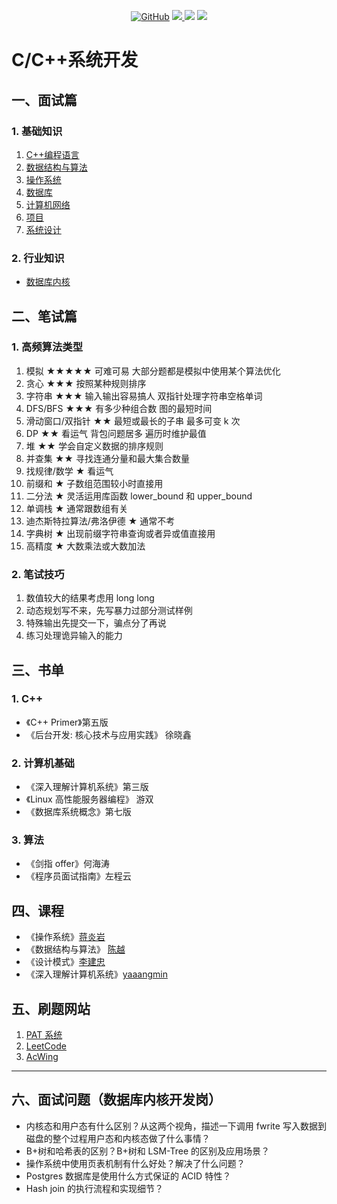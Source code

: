 <p align='center'>
<a href="https://github.com/syaojun/cppinterview" target="_blank"><img alt="GitHub" src="https://img.shields.io/github/stars/syaojun/cppinterview?label=Stars&style=flat-square&logo=GitHub"></a>
<a href="https://mp.weixin.qq.com/s/YeyAgD52zCadtrdXLxrT9A" target="_blank"><img src="https://img.shields.io/badge/%E5%85%AC%E4%BC%97%E5%8F%B7-@%E6%88%91%E4%B8%8D%E6%98%AF%E5%8C%A0%E4%BA%BA-000000.svg?style=flat-square&logo=WeChat">
<a href="https://www.zhihu.com/people/wan-yi-er-89" target="_blank"><img src="https://img.shields.io/badge/%E7%9F%A5%E4%B9%8E-@姚军-000000.svg?style=flat-square&logo=Zhihu"></a>
<a href="https://space.bilibili.com/30639161?spm_id_from=333.1007.0.0" target="_blank"><img src="https://img.shields.io/badge/dynamic/json?color=fb7299&label=%E5%93%94%E5%93%A9%E5%93%94%E5%93%A9&query=%24.data.follower&suffix=%E4%B8%AA%E7%B2%89%E4%B8%9D&url=https%3A%2F%2Fapi.bilibili.com%2Fx%2Frelation%2Fstat%3Fvmid%3D30639161"></a>

</p>

# C/C++系统开发

## 一、面试篇

### 1. 基础知识

1. [C++编程语言](./C++/CPPBasic.md)
2. [数据结构与算法](./DS)
3. [操作系统](./Basic/操作系统.md)
4. [数据库](./Basic/数据库原理.md)
5. [计算机网络](./Basic/计算机网络.md)
6. [项目](https://github.com/SYaoJun/cpp_in_action)
7. [系统设计](./Basic/系统设计.md)

### 2. 行业知识

-   [数据库内核](./Basic/db_kernal.md)

## 二、笔试篇

### 1. 高频算法类型

1.  模拟 ★★★★★ 可难可易 大部分题都是模拟中使用某个算法优化
2.  贪心 ★★★ 按照某种规则排序
3.  字符串 ★★★ 输入输出容易搞人 双指针处理字符串空格单词
4.  DFS/BFS ★★★ 有多少种组合数 图的最短时间
5.  滑动窗口/双指针 ★★ 最短或最长的子串 最多可变 k 次
6.  DP ★★ 看运气 背包问题居多 遍历时维护最值
7.  堆 ★★ 学会自定义数据的排序规则
8.  并查集 ★★ 寻找连通分量和最大集合数量
9.  找规律/数学 ★ 看运气
10. 前缀和 ★ 子数组范围较小时直接用
11. 二分法 ★ 灵活运用库函数 lower_bound 和 upper_bound
12. 单调栈 ★ 通常跟数组有关
13. 迪杰斯特拉算法/弗洛伊德 ★ 通常不考
14. 字典树 ★ 出现前缀字符串查询或者异或值直接用
15. 高精度 ★ 大数乘法或大数加法

### 2. 笔试技巧

1. 数值较大的结果考虑用 long long
2. 动态规划写不来，先写暴力过部分测试样例
3. 特殊输出先提交一下，骗点分了再说
4. 练习处理诡异输入的能力

## 三、书单

### 1. C++

-   《C++ Primer》第五版
-   《后台开发: 核心技术与应用实践》 徐晓鑫

### 2. 计算机基础

-   《深入理解计算机系统》第三版
-   《Linux 高性能服务器编程》 游双
-   《数据库系统概念》第七版

### 3. 算法

-   《剑指 offer》何海涛
-   《程序员面试指南》左程云

## 四、课程

-   《操作系统》[蒋炎岩](https://www.bilibili.com/video/BV1N741177F5)
-   《数据结构与算法》 [陈越](https://www.bilibili.com/video/BV1H4411N7oD/?spm_id_from=333.337.search-card.all.click&vd_source=e9f1ced96b267a4bc02ec41ca31d850a)
-   《设计模式》[李建忠](https://www.bilibili.com/video/BV1Eb4y1m7Uj?from=search&seid=8468035381340447890)
-   《深入理解计算机系统》[yaaangmin](https://space.bilibili.com/4564101)

## 五、刷题网站

1. [PAT 系统](https://pintia.cn/problem-sets/15/problems/type/7)
2. [LeetCode](https://leetcode.cn/problemset/all/)
3. [AcWing](www.acwing.com)

---

## 六、面试问题（数据库内核开发岗）

-   内核态和用户态有什么区别？从这两个视角，描述一下调用 fwrite 写入数据到磁盘的整个过程用户态和内核态做了什么事情？
-   B+树和哈希表的区别？B+树和 LSM-Tree 的区别及应用场景？
-   操作系统中使用页表机制有什么好处？解决了什么问题？
-   Postgres 数据库是使用什么方式保证的 ACID 特性？
-   Hash join 的执行流程和实现细节？
